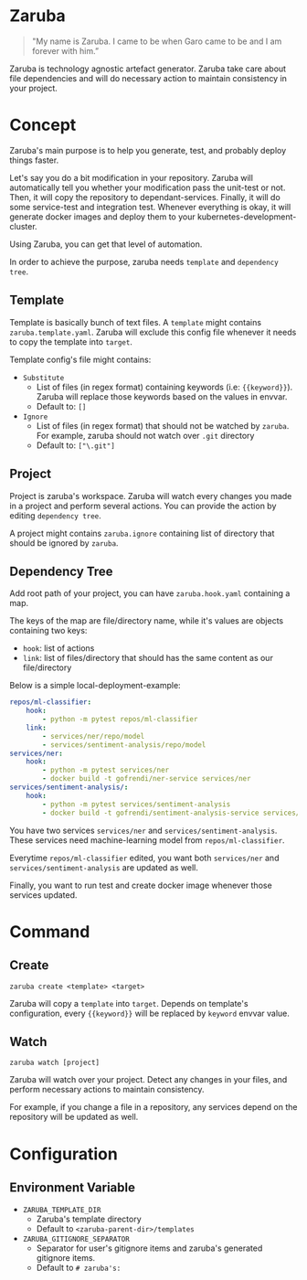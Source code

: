 # Zaruba

> "My name is Zaruba. I came to be when Garo came to be and I am forever with him.”

Zaruba is technology agnostic artefact generator. Zaruba take care about file dependencies and will do necessary action to maintain consistency in your project.

# Concept

Zaruba's main purpose is to help you generate, test, and probably deploy things faster.

Let's say you do a bit modification in your repository. Zaruba will automatically tell you whether your modification pass the unit-test or not. Then, it will copy the repository to dependant-services. Finally, it will do some service-test and integration test. Whenever everything is okay, it will generate docker images and deploy them to your kubernetes-development-cluster.

Using Zaruba, you can get that level of automation.

In order to achieve the purpose, zaruba needs `template` and `dependency tree`.

## Template

Template is basically bunch of text files. A `template` might contains `zaruba.template.yaml`. Zaruba will exclude this config file whenever it needs to copy the template into `target`.

Template config's file might contains:

* `Substitute`
    - List of files (in regex format) containing keywords (i.e: `{{keyword}}`). Zaruba will replace those keywords based on the values in envvar.
    - Default to: `[]`
* `Ignore`
    - List of files (in regex format) that should not be watched by `zaruba`. For example, zaruba should not watch over `.git` directory
    - Default to: `["\.git"]`

## Project

Project is zaruba's workspace. Zaruba will watch every changes you made in a project and perform several actions. You can provide the action by editing `dependency tree`.

A project might contains `zaruba.ignore` containing list of directory that should be ignored by `zaruba`.

## Dependency Tree

Add root path of your project, you can have `zaruba.hook.yaml` containing a map.

The keys of the map are file/directory name, while it's values are objects containing two keys:

* `hook`: list of actions
* `link`: list of files/directory that should has the same content as our file/directory

Below is a simple local-deployment-example:

```yaml
repos/ml-classifier:
    hook:
        - python -m pytest repos/ml-classifier
    link:
        - services/ner/repo/model
        - services/sentiment-analysis/repo/model
services/ner:
    hook:
        - python -m pytest services/ner
        - docker build -t gofrendi/ner-service services/ner
services/sentiment-analysis/:
    hook:
        - python -m pytest services/sentiment-analysis
        - docker build -t gofrendi/sentiment-analysis-service services/sentiment-analysis
```

You have two services `services/ner` and `services/sentiment-analysis`. These services need machine-learning model from `repos/ml-classifier`.

Everytime `repos/ml-classifier` edited, you want  both `services/ner` and `services/sentiment-analysis` are updated as well.

Finally, you want to run test and create docker image whenever those services updated.

# Command

## Create

```
zaruba create <template> <target>
```

Zaruba will copy a `template` into `target`. Depends on template's configuration, every `{{keyword}}` will be replaced by `keyword` envvar value.

## Watch

```
zaruba watch [project]
```

Zaruba will watch over your project. Detect any changes in your files, and perform necessary actions to maintain consistency.

For example, if you change a file in a repository, any services depend on the repository will be updated as well.

# Configuration

## Environment Variable

* `ZARUBA_TEMPLATE_DIR`
    - Zaruba's template directory
    - Default to `<zaruba-parent-dir>/templates`
* `ZARUBA_GITIGNORE_SEPARATOR`
    - Separator for user's gitignore items and zaruba's generated gitignore items. 
    - Default to `# zaruba's:`